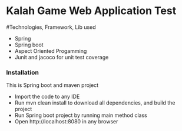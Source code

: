 # Kalah Game Web Application Test

#Technologies, Framework, Lib used
- Spring
- Spring boot
- Aspect Oriented Progamming
- Junit and jacoco for unit test coverage 

### Installation
This is Spring boot and maven project

- Import the code to any IDE
- Run mvn clean install to download all dependencies, and build the project
- Run Spring boot project by running main method class
- Open http://localhost:8080 in any browser

